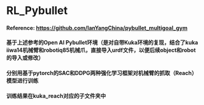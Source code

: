# RL_Pybullet

#### Reference: https://github.com/IanYangChina/pybullet_multigoal_gym 

#### 基于上述参考的Open AI Pybullet环境（是对自带Kuka环境的复现，结合了kuka iiwa14机械臂和robotiq85机械爪，直接导入urdf文件，以便后续object和robot的导入或修改）

#### 分别用基于pytorch的SAC和DDPG两种强化学习框架对机械臂的抓取（Reach）模型进行训练

#### 训练结果在kuka_reach对应的子文件夹中
